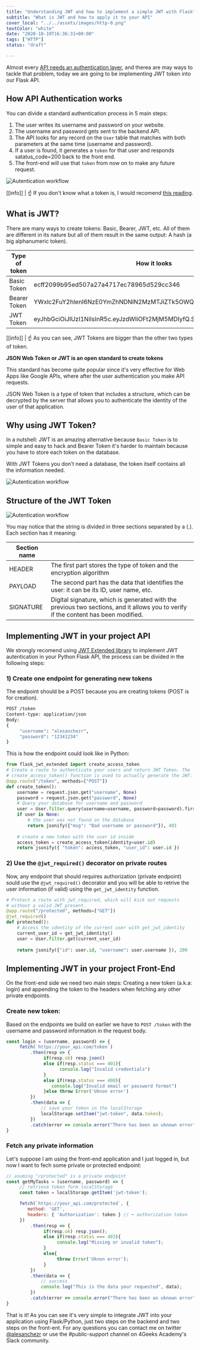 ```yaml
---
title: "Understanding JWT and how to implement a simple JWT with Flask"
subtitle: "What is JWT and how to apply it to your API"
cover_local: "../../assets/images/http-0.png"
textColor: "white"
date: "2020-10-19T16:36:31+00:00"
tags: ["HTTP"]
status: "draft"

---
```


Almost every [API needs an authentication layer](/lesson/token-based-api-authentication), and therea are may ways to tackle that problem, today we are going to be implementing JWT token into our Flask API.


## How API Authentication works

You can divide a standard authentication process in 5 main steps:

1. The user writes its username and password on your website.
2. The username and password gets sent to the backend API.
3. The API looks for any record on the `User` table that matches with both parameters at the same time (username and password).
4. If a user is found, it generates a `token` for that user and responds satatus_code=200 back to the front end.
5. The front-end will use that `token` from now on to make any future request.

![Autentication workflow](../../assets/images/authentication-diagram.png)

[[info]]
| :point_up: If you don't know what a token is, I would recomend [this reading](/lesson/token-based-api-authentication).

## What is JWT?

There are many ways to create tokens: Basic, Bearer, JWT, etc. All of them are different in its nature but all of them result in the same output: A hash (a big alphanumeric token).

| Type of token | How it looks                                                            |
| ------------- | ----------------------------------------------------------------------- |
| Basic Token   | ecff2099b95ed507a27a4717ec78965d529cc346                                |
| Bearer Token  | YWxlc2FuY2hlenI6NzE0YmZhNDNlN2MzMTJiZTk5OWQwYWZlYTg5MTQ4ZTc=            |
| JWT Token     | eyJhbGciOiJIUzI1NiIsInR5c.eyJzdWIiOFt2MjM5MDIyfQ.SflKxwRJSMeKKF2QT4fwpM |

[[info]]
| :point_up: As you can see, JWT Tokens are bigger than the other two types of token.

**JSON Web Token or JWT is an open standard to create tokens**

This standard has become quite popular since it's very effective for Web Apps like Google APIs, where after the user authentication you make API requests. 

JSON Web Token is a type of token that includes a structure, which can be decrypted by the server that allows you to authenticate the identity of the user of that application.

## Why using JWT Token?

In a nutshell: JWT is an amazing alternative because `Basic Token` is to simple and easy to hack and Bearer Token it's harder to maintain because you have to store each token on the database.

With JWT Tokens you don't need a database, the token itself contains all the information needed.

![Autentication workflow](../../assets/images/jwt-vs-bearer.png)

## Structure of the JWT Token

![Autentication workflow](../../assets/images/jwt-toke-structure.png)

You may notice that the string is divided in three sections separated by a (.). Each section has it meaning:

| Section name   |                                                                      |
| -------------- | -------------------------------------------------------------------- | 
| HEADER         | The first part stores the type of token and the encryption algorithm |
| PAYLOAD        | The second part has the data that identifies the user: it can be its ID, user name, etc. |
| SIGNATURE      | Digital signature, which is generated with the previous two sections, and it allows you to verify if the content has been modified. |

## Implementing JWT in your project API

We strongly recomend using [JWT Extended library](https://github.com/vimalloc/flask-jwt-extended) to implement JWT autentication in your Python Flask API, the process can be divided in the following steps:

### 1) Create one endpoint for generating new tokens

The endpoint should be a POST because you are creating tokens (POST is for creation).

```bash
POST /token
Content-type: application/json
Body:
{
     "username": "alesanchezr",
     "password": "12341234"
}
```

This is how the endpoint could look like in Python:

```py
from flask_jwt_extended import create_access_token
# Create a route to authenticate your users and return JWT Token. The
# create_access_token() function is used to actually generate the JWT.
@app.route("/token", methods=["POST"])
def create_token():
    username = request.json.get("username", None)
    password = request.json.get("password", None)
    # Query your database for username and password
    user = User.filter.query(username=username, password=password).first()
    if user is None:
        # the user was not found on the database
        return jsonify({"msg": "Bad username or password"}), 401
    
    # create a new token with the user id inside
    access_token = create_access_token(identity=user.id)
    return jsonify({ "token": access_token, "user_id": user.id })
```

### 2) Use the `@jwt_required()` decorator on private routes

Now, any endpoint that should requires authorization (private endpoint) sould use the `@jwt_required()` decorator and you will be able to retrive the user information (if valid) using the `get_jwt_identity` function.

```py
# Protect a route with jwt_required, which will kick out requests
# without a valid JWT present.
@app.route("/protected", methods=["GET"])
@jwt_required()
def protected():
    # Access the identity of the current user with get_jwt_identity
    current_user_id = get_jwt_identity()
    user = User.filter.get(current_user_id)
    
    return jsonify({"id": user.id, "username": user.username }), 200
```

## Implementing JWT in your project Front-End

On the front-end side we need two main steps: Creating a new token (a.k.a: login) and appending the token to the headers when fetching any other private endpoints.

### Create new token:

Based on the endpoints we build on earlier we have to `POST /token` with the username and password information in the request body.

```js
const login = (username, password) => {
     fetch(`https://your_api.com/token`)
         .then(resp => {
              if(resp.ok) resp.json()
              else if(resp.status === 401){
                    console.log("Invalid credentials")
              }
              else if(resp.status === 400){
                 console.log("Invalid email or password format")
              }else throw Error('Uknon error')
         })
         .then(data => {
             // save your token in the localStorage
             localStorage.setItem("jwt-token", data.token);
         })
         .catch(error => console.error("There has been an uknown error", error))
}
```

### Fetch any private information

Let's suppose I am using the front-end application and I just logged in, but now I want to fech some private or protected endpoint:

```js
// asuming "/protected" is a private endpoint
const getMyTasks = (username, password) => {
     // retrieve token form localStorage
     const token = localStorage.getItem('jwt-token');

     fetch(`https://your_api.com/protected`, {
        method: 'GET',
        headers: { 'Authorization': token } // ⬅ authorization token
     })
         .then(resp => {
              if(resp.ok) resp.json();
              else if(resp.status === 403){
                   console.log("Missing or invalid token");
              }
              else{
                   throw Error('Uknon error');
              }
         })
         .then(data => {
             // success
             console.log("This is the data your requested", data);
         })
         .catch(error => console.error("There has been an uknown error", error));
}
```

That is it! As you can see it's very simple to integrate JWT into your application using Flask/Python, just two steps on the backend and two steps on the front-ent. For any questions you can contact me on twitter [@alesanchezr](https://4geeksacademy.com) or use the #public-support channel on 4Geeks Academy's Slack community.

